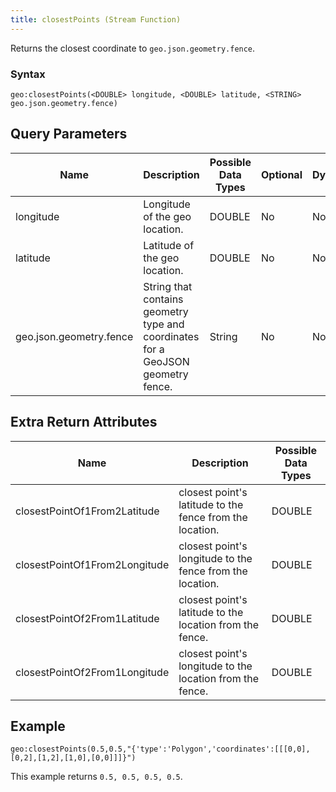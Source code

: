 ```yaml
---
title: closestPoints (Stream Function)
---
```


Returns the closest coordinate to `geo.json.geometry.fence`.

### Syntax

    geo:closestPoints(<DOUBLE> longitude, <DOUBLE> latitude, <STRING> geo.json.geometry.fence)

## Query Parameters

| Name              | Description   | Possible Data Types | Optional | Dynamic |
|-------------------|---------------------------------------------------------------|---------------------|----------|---------|
| longitude 	              | Longitude of the geo location.         | DOUBLE       | No       | No     |
| latitude | Latitude of the geo location.  | DOUBLE              | No      | No     |
| geo.json.geometry.fence         | String that contains geometry type and coordinates for a GeoJSON geometry fence. | String| No      | No     |

## Extra Return Attributes

| Name              | Description   | Possible Data Types |
|-------------------|----------------------------------------------------------------|---------------|
| closestPointOf1From2Latitude 	  | closest point's latitude to the fence from the location.       |   DOUBLE            |
| closestPointOf1From2Longitude   | closest point's longitude to the fence from the location.       |   DOUBLE            |
| closestPointOf2From1Latitude   | closest point's latitude to the location from the fence.       |   DOUBLE            |
| closestPointOf2From1Longitude  | closest point's longitude to the location from the fence.       |   DOUBLE            |

## Example

    geo:closestPoints(0.5,0.5,"{'type':'Polygon','coordinates':[[[0,0],[0,2],[1,2],[1,0],[0,0]]]}")

This example returns `0.5, 0.5, 0.5, 0.5`.
